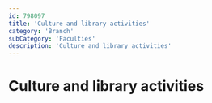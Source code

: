 ```yaml
---
id: 798097
title: 'Culture and library activities'
category: 'Branch'
subCategory: 'Faculties'
description: 'Culture and library activities'
---
```


# Culture and library activities
